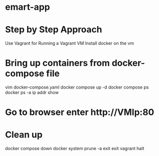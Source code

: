 # emart-app

# Step by Step Approach 
Use Vagrant for Running a Vagrant VM
Install docker on the vm

# Bring up  containers from docker-compose file
vim docker-compose.yaml
docker compose up -d
docker compose ps
docker ps -a
ip addr show

# Go to browser enter http://VMIp:80

# Clean up
docker compose down
docker system prune -a
exit
exit
vagrant halt
